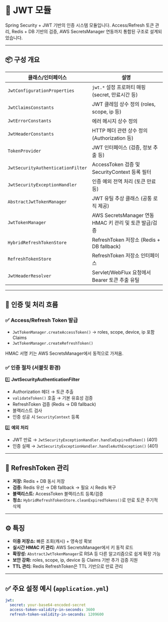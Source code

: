 # 🔐 JWT 모듈

Spring Security + JWT 기반의 인증 시스템 모듈입니다. Access/Refresh 토큰 관리, Redis + DB 기반의 검증, AWS SecretsManager 연동까지 통합된 구조로 설계되었습니다.

---

## 📦 구성 개요

| 클래스/인터페이스 | 설명 |
| --- | --- |
| `JwtConfigurationProperties` | `jwt.*` 설정 프로퍼티 매핑 (secret, 만료시간 등) |
| `JwtClaimsConstants` | JWT 클레임 상수 정의 (roles, scope, ip 등) |
| `JwtErrorConstants` | 에러 메시지 상수 정의 |
| `JwtHeaderConstants` | HTTP 헤더 관련 상수 정의 (Authorization 등) |
| `TokenProvider` | JWT 인터페이스 (검증, 정보 추출 등) |
| `JwtSecurityAuthenticationFilter` | AccessToken 검증 및 SecurityContext 등록 필터 |
| `JwtSecurityExceptionHandler` | 인증 예외 전역 처리 (토큰 만료 등) |
| `AbstractJwtTokenManager` | JWT 유틸 추상 클래스 (공통 로직 제공) |
| `JwtTokenManager` | AWS SecretsManager 연동 HMAC 키 관리 및 토큰 발급/검증 |
| `HybridRefreshTokenStore` | RefreshToken 저장소 (Redis + DB fallback) |
| `RefreshTokenStore` | RefreshToken 저장소 인터페이스 |
| `JwtHeaderResolver` | Servlet/WebFlux 요청에서 Bearer 토큰 추출 유틸 |

---

## 🔑 인증 및 처리 흐름

### ✅ Access/Refresh Token 발급

- `JwtTokenManager.createAccessToken()` → roles, scope, device, ip 포함 Claims
- `JwtTokenManager.createRefreshToken()`

HMAC 서명 키는 AWS SecretsManager에서 동적으로 가져옴.

### ✅ 인증 절차 (서블릿 환경)

1️⃣ **JwtSecurityAuthenticationFilter**
- Authorization 헤더 → 토큰 추출
- `validateToken()` 호출 → 기본 유효성 검증
- RefreshToken 검증 (Redis → DB fallback)
- 블랙리스트 검사
- 인증 성공 시 `SecurityContext` 등록

2️⃣ **예외 처리**
- JWT 만료 → `JwtSecurityExceptionHandler.handleExpiredToken()` (401)
- 인증 실패 → `JwtSecurityExceptionHandler.handleAuthException()` (401)

---

## 🔄 RefreshToken 관리

- **저장:** Redis + DB 동시 저장
- **검증:** Redis 우선 → DB fallback → 필요 시 Redis 복구
- **블랙리스트:** AccessToken 블랙리스트 등록/검증
- **청소:** `HybridRefreshTokenStore.cleanExpiredTokens()`로 만료 토큰 주기적 삭제

---

## ⚙️ 특징

- **이중 저장소:** 빠른 조회(캐시) + 영속성 확보
- **실시간 HMAC 키 관리:** AWS SecretsManager에서 키 동적 로드
- **확장성:** `AbstractJwtTokenManager`로 RSA 등 다른 알고리즘으로 쉽게 확장 가능
- **보안 강화:** roles, scope, ip, device 등 Claims 기반 추가 검증 지원
- **TTL 관리:** Redis RefreshToken은 TTL 기반으로 만료 관리

---

## ✅ 주요 설정 예시 (`application.yml`)

```yaml
jwt:
  secret: your-base64-encoded-secret
  access-token-validity-in-seconds: 3600
  refresh-token-validity-in-seconds: 1209600
